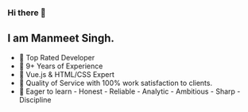### Hi there 👋
## I am Manmeet Singh. 

- 💎 Top Rated Developer
- 💎 9+ Years of Experience
- 💎 Vue.js & HTML/CSS Expert
- 💎 Quality of Service with 100% work satisfaction to clients.
- 💎 Eager to learn - Honest - Reliable - Analytic - Ambitious - Sharp - Discipline


<!--
**mkalsi25/mkalsi25** is a ✨ _special_ ✨ repository because its `README.md` (this file) appears on your GitHub profile.

Here are some ideas to get you started:

- 🔭 I’m currently working on ...
- 🌱 I’m currently learning ...
- 👯 I’m looking to collaborate on ...
- 🤔 I’m looking for help with ...
- 💬 Ask me about ...
- 📫 How to reach me: ...
- 😄 Pronouns: ...
- ⚡ Fun fact: ...
-->
